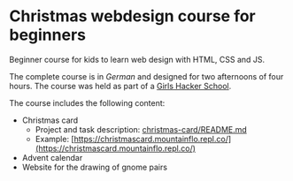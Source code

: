 # Christmas webdesign course for beginners
Beginner course for kids to learn web design with HTML, CSS and JS.

The complete course is in *German* and designed for two afternoons of four hours.
The course was held as part of a [Girls Hacker School](https://hacker-school.de/girls-hacker-school/).

The course includes the following content:
* Christmas card
    * Project and task description: [christmas-card/README.md](christmas-card/README.md)
    * Example: [https://christmascard.mountainflo.repl.co/](https://christmascard.mountainflo.repl.co/)
* Advent calendar
* Website for the drawing of gnome pairs
